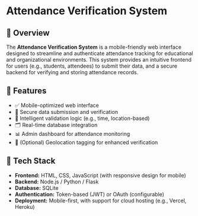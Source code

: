 # Attendance Verification System

## 📱 Overview

The **Attendance Verification System** is a mobile-friendly web interface designed to streamline and authenticate attendance tracking for educational and organizational environments. This system provides an intuitive frontend for users (e.g., students, attendees) to submit their data, and a secure backend for verifying and storing attendance records.

## 🔧 Features

- ✅ Mobile-optimized web interface
- 🔐 Secure data submission and verification
- 🧠 Intelligent validation logic (e.g., time, location-based)
- 🗂️ Real-time database integration
- 📊 Admin dashboard for attendance monitoring
- 📍 (Optional) Geolocation tagging for enhanced verification

## 🧱 Tech Stack

- **Frontend:** HTML, CSS, JavaScript (with responsive design for mobile)
- **Backend:** Node.js /  Python / Flask 
- **Database:** SQLite
- **Authentication:** Token-based (JWT) or OAuth (configurable)
- **Deployment:** Mobile-first, with support for cloud hosting (e.g., Vercel, Heroku)
